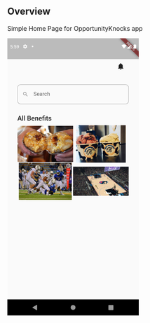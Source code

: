 ## Overview

Simple Home Page for OpportunityKnocks app

<img src="./screenshots/1.png" width="300">
